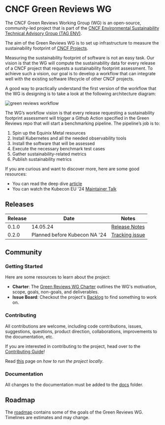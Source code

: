 # CNCF Green Reviews WG

The CNCF Green Reviews Working Group (WG) is an open-source, community-led project that is part of the [CNCF Environmental Sustainability Technical Advisory Group (TAG ENV)](https://github.com/cncf/tag-env-sustainability).

The aim of the Green Reviews WG is to set up infrastructure to measure the sustainability footprint of [CNCF Projects](https://www.cncf.io/projects).

Measuring the sustainability footprint of software is not an easy task. Our vision is that the WG will compute the sustainability data for every release of a CNCF project that requests a sustainability footprint assessment. To achieve such a vision, our goal is to develop a workflow that can integrate well with the existing software lifecycle of other CNCF projects.

A good way to practically understand the first version of the workflow that the WG is designing is to take a look at the following architecture diagram:

![green reviews workflow](./docs/images/workflow-vision.png)

The WG’s workflow vision is that every release requesting a sustainability footprint assessment will trigger a Github Action specified in the Green Reviews repo that will start a benchmarking pipeline. The pipeline’s job is to:

1. Spin up the Equinix Metal resources
2. Install Kubernetes and all the needed observability tools
3. Install the software that will be assessed
4. Execute the necessary benchmark test cases
5. Gather sustainability-related metrics
6. Publish sustainability metrics

If you are curious and want to discover more, here are some good resources:
- You can read the deep dive [article](https://tag-env-sustainability.cncf.io/blog/2024-green-reviews-working-group-measuring-sustainability/)
- You can watch the Kubecon EU '24 [Maintainer Talk](https://www.youtube.com/watch?v=UFa8hxOGKwQ)

## Releases

| Release | Date | Notes
|---|---|---|
| 0.1.0 | 14.05.24 | [Release Notes](https://github.com/cncf-tags/green-reviews-tooling/releases/tag/0.1.0)
| 0.2.0 | Planned before Kubecon NA '24 | [Tracking issue](https://github.com/cncf-tags/green-reviews-tooling/issues/83)

## Community

### Getting Started

Here are some resources to learn about the project:

- **Charter**: The [Green Reviews WG Charter](https://github.com/cncf/tag-env-sustainability/blob/main/working-groups/green-reviews/charter.md) outlines the WG's motivation, scope, goals, non-goals, and deliverables.
- **Issue Board**: Checkout the project's [Backlog](https://github.com/orgs/cncf-tags/projects/5) to find something to work on.

### Contributing

All contributions are welcome, including code contributions, issues, suggestions, questions, product direction, collaborations, improvements to the documentation, etc.

If you are interested in contributing to the project, head over to the [Contributing Guide](./CONTRIBUTING.md)!

Read [this](docs/develop/README.md) page on *how to run the project locally*.

### Documentation

All changes to the documentation must be added to the [docs](./docs/) folder.

## Roadmap

The [roadmap](https://github.com/orgs/cncf-tags/projects/5/views/7) contains some of the goals of the Green Reviews WG. Timelines are estimates and may change.
